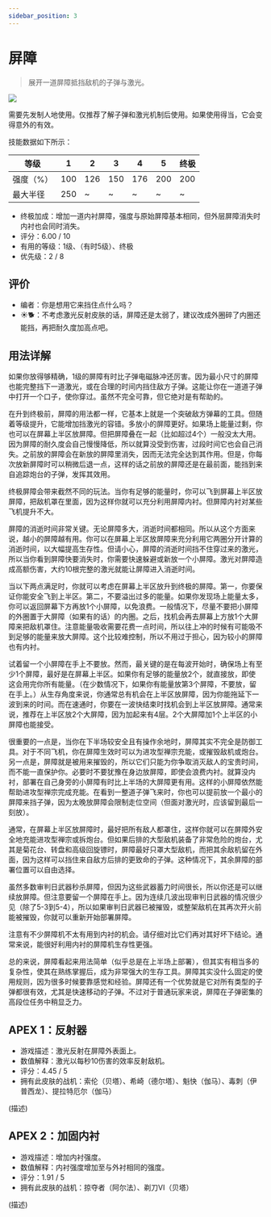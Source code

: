 ```yaml
---
sidebar_position: 3
---
```


# 屏障

> 展开一道屏障抵挡敌机的子弹与激光。

<img src="/terms/barrier.png" style={{zoom:1.25}}/>

需要先发制人地使用。仅推荐了解子弹和激光机制后使用。如果使用得当，它会变得意外的有效。

技能数据如下所示：

| 等级      | 1    | 2    | 3    | 4    | 5    | 终极 |
| --------- | ---- | ---- | ---- | ---- | ---- | ---- |
| 强度（%） | 100  | 126  | 150  | 176  | 200  | 200  |
| 最大半径  | 250  | ~    | ~    | ~    | ~    | ~    |

- 终极加成：增加一道内衬屏障，强度与原始屏障基本相同，但外层屏障消失时内衬也会同时消失。
- 评分：6.00 / 10
- 有用的等级：1级、（有时5级）、终极
- 优先级：2 / 8

## 评价

- 编者：你是想用它来挡住点什么吗？
- ☀🐕：不考虑激光反射皮肤的话，屏障还是太弱了，建议改成外圈碎了内圈还能挡，再把耐久度加高点吧。

## 用法详解

如果你放得够精确，1级的屏障有时比子弹电磁脉冲还厉害。因为最小尺寸的屏障也能完整挡下一道激光，或在合理的时间内挡住敌方子弹。这能让你在一道道子弹中打开一个口子，使你穿过。虽然不完全可靠，但它绝对是有帮助的。

在升到终极前，屏障的用法都一样，它基本上就是一个突破敌方弹幕的工具。但随着等级提升，它能增加挡激光的容错。多放小的屏障更好。如果场上能量过剩，你也可以在屏幕上半区放屏障。但把屏障叠在一起（比如超过4个）一般没太大用。因为屏障的耐久度会自己慢慢降低，所以就算没受到伤害，过段时间它也会自己消失。之前放的屏障会在新放的屏障里消失，因而无法完全达到其作用。但是，你每次放新屏障时可以稍微后退一点，这样的话之前放的屏障还是在最前面，能挡到来自追踪炮台的子弹，发挥其效用。

终极屏障会带来截然不同的玩法。当你有足够的能量时，你可以飞到屏幕上半区放屏障，把敌机罩在里面，因为这样你就可以充分利用屏障内衬。但屏障内衬对某些飞机提升不大。

屏障的消逝时间非常关键。无论屏障多大，消逝时间都相同。所以从这个方面来说，越小的屏障越有用。你可以在屏幕上半区放屏障来充分利用它两圈分开计算的消逝时间，以大幅提高生存性。但请小心，屏障的消逝时间挡不住穿过来的激光，所以当你看到屏障快要消失时，你需要快速躲避或新放一个小屏障。激光对屏障造成高额伤害，大约10根完整的激光就能让屏障进入消逝时间。

当以下两点满足时，你就可以考虑在屏幕上半区放升到终极的屏障。第一，你要保证你能安全飞到上半区。第二，不要溢出过多的能量。如果你发现场上能量太多，你可以返回屏幕下方再放1个小屏障，以免浪费。一般情况下，尽量不要把小屏障的外圈置于大屏障（如果有的话）的内圈。之后，找机会再去屏幕上方放1个大屏障来把敌机罩住。注意能量吸收需要花费一点时间，所以往上冲的时候有可能吸不到足够的能量来放大屏障。这个比较难控制，所以不用过于担心，因为较小的屏障也有内衬。

试着留一个小屏障在手上不要放。然而，最关键的是在每波开始时，确保场上有至少1个屏障，最好是在屏幕上半区。如果你有足够的能量放2个，就直接放，即使这会用完你所有能量。（在少数情况下，如果你有能量放第3个屏障，不要放，留在手上。）从生存角度来说，你通常总有机会在上半区放屏障，因为你能拖延下一波到来的时间。而在速通时，你要在一波快结束时找机会到上半区放屏障。通常来说，推荐在上半区放2个大屏障，因为加起来有4层。2个大屏障加1个上半区的小屏障也能接受。

很重要的一点是，当你在下半场较安全且有操作余地时，屏障其实不完全是防御工具。对于不同飞机，你在屏障生效时可以为进攻型禅宗充能，或摧毁敌机或炮台。另一点是，屏障就是被用来摧毁的，所以它们只能为你争取消灭敌人的宝贵时间，而不能一直保护你。必要时不要犹豫在身边放屏障，即使会浪费内衬。就算没内衬，部署在自己身旁的小屏障有时比上半场的大屏障更有用。这样的小屏障依然能帮助进攻型禅宗完成充能。在看到一整道子弹飞来时，你也可以提前放一个最小的屏障来挡子弹，因为太晚放屏障会限制走位空间（但面对激光时，应该留到最后一刻放）。

通常，在屏幕上半区放屏障时，最好把所有敌人都罩住，这样你就可以在屏障外安全地充能进攻型禅宗或拆炮台。但如果后排的大型敌机装备了非常危险的炮台，尤其是菊花台、转盘和高级回旋镖时，屏障最好只罩大型敌机，而把其余敌机留在外面，因为这样可以挡住来自敌方后排的更致命的子弹。这种情况下，其余屏障的部署位置可以自由选择。

虽然多数审判日武器秒杀屏障，但因为这些武器蓄力时间很长，所以你还是可以继续放屏障。但注意要留一个屏障在手上。因为连续几波出现审判日武器的情况很少见（除了5-3到5-4），所以如果审判日武器已被摧毁，或整架敌机在其再次开火前能被摧毁，你就可以重新开始部署屏障。

注意有不少屏障机不太有用到内衬的机会。请仔细对比它们再对其好坏下结论。通常来说，能很好利用内衬的屏障机生存性更强。

总的来说，屏障看起来用法简单（似乎总是在上半场上部署），但其实有相当多的复杂性，使其在熟练掌握后，成为非常强大的生存工具。屏障其实没什么固定的使用规则，因为很多时候要靠感觉和经验。屏障还有一个优势就是它对所有类型的子弹都很有效，尤其是快速移动的子弹。不过对于普通玩家来说，屏障在子弹密集的高段位任务中稍显乏力。

## APEX 1：反射器

- 游戏描述：激光反射在屏障外表面上。
- 数值解释：激光以每秒10伤害的效率反射敌机。
- 评分：4.45 / 5
- 拥有此皮肤的战机：索伦（贝塔）、希崎（德尔塔）、魁快（伽马）、毒刺（伊普西龙）、提拉特厄尔（伽马）

(描述)

## APEX 2：加固内衬

- 游戏描述：增加内衬强度。
- 数值解释：内衬强度增加至与外衬相同的强度。
- 评分：1.91 / 5
- 拥有此皮肤的战机：掠夺者（阿尔法）、剃刀VI（贝塔）

(描述)

